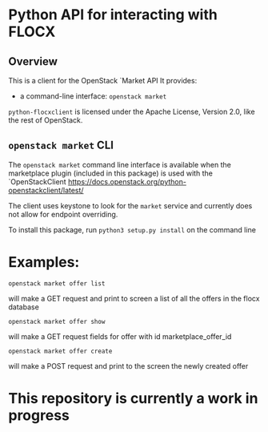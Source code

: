 # Python API for interacting with FLOCX

Overview
--------

This is a client for the OpenStack `Market API
It provides:

* a command-line interface: ``openstack market``

``python-flocxclient`` is licensed under the Apache License, Version 2.0,
like the rest of OpenStack.


``openstack market`` CLI
---------------------------

The ``openstack market`` command line interface is available when the marketplace
 plugin (included in this package) is used with the `OpenStackClient
https://docs.openstack.org/python-openstackclient/latest/

The client uses keystone to look for the `market` service and currently does not
allow for endpoint overriding.

To install this package, run `python3 setup.py install` on the command line

# Examples:

    openstack market offer list
will make a GET request and print to screen a list of all the offers in the flocx database

    openstack market offer show
will make a GET request fields for offer with id marketplace_offer_id

    openstack market offer create
will make a POST request and print to the screen the newly created offer

# This repository is currently a work in progress
